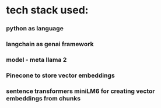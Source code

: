 # tech stack used:
### python as language
### langchain as genai framework
### model - meta llama 2
### Pinecone to store vector embeddings
### sentence transformers miniLM6 for creating vector embeddings from chunks
